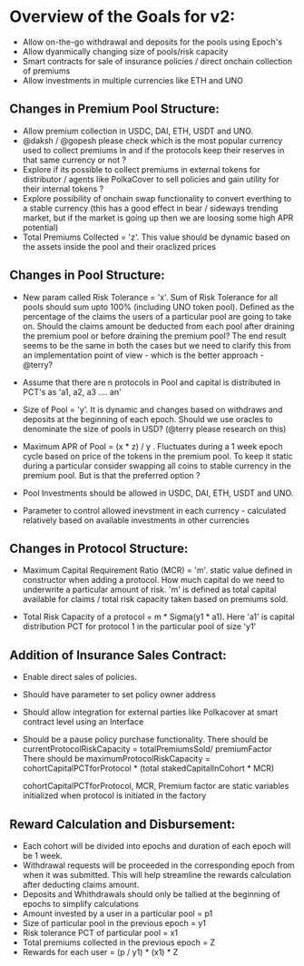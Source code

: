 # Overview of the Goals for v2:

- Allow on-the-go withdrawal and deposits for the pools using Epoch's
- Allow dyanmically changing size of pools/risk capacity
- Smart contracts for sale of insurance policies / direct onchain collection of premiums
- Allow investments in multiple currencies like ETH and UNO


## Changes in Premium Pool Structure:

- Allow premium collection in USDC, DAI, ETH, USDT and UNO. 
- @daksh / @gopesh please check which is the most popular currency used to collect premiums in and if the protocols keep their reserves in that same currency or not ?
- Explore if its possible to collect premiums in external tokens for distributor / agents like PolkaCover to sell policies and gain utility for their internal tokens ? 
- Explore possibility of onchain swap functionality to convert everthing to a stable currency (this has a good effect in bear / sideways trending market, but if the market is going up then we are loosing some high APR potential)
- Total Premiums Collected = 'z'. This value should be dynamic based on the assets inside the pool and their oraclized prices 



## Changes in Pool Structure:

- New param called Risk Tolerance = 'x'. Sum of Risk Tolerance for all pools should sum upto 100% (including UNO token pool). Defined as the percentage of the claims the users of a particular pool are going to take on. Should the claims amount be deducted from each pool after draining the premium pool or before draining the premium pool? The end result seems to be the same in both the cases but we need to clarify this from an implementation point of view - which is the better approach - @terry?

- Assume that there are n protocols in Pool and capital is distributed in PCT's as 'a1, a2, a3 .... an'
- Size of Pool = 'y'. It is dynamic and changes based on withdraws and deposits at the beginning of each epoch. Should we use oracles to denominate the size of pools in USD? (@terry please research on this) 

- Maximum APR of Pool = (x * z) / y . Fluctuates during a 1 week epoch cycle based on price of the tokens in the premium pool. To keep it static during a particular consider swapping all coins to stable currency in the premium pool. But is that the preferred option ?
- Pool Investments should be allowed in USDC, DAI, ETH, USDT and UNO.
- Parameter to control allowed inevstment in each currency - calculated relatively based on available investments in other currencies



## Changes in Protocol Structure:

- Maximum Capital Requirement Ratio (MCR) = 'm'. static value defined in constructor when adding a protocol. How much capital do we need to underwrite a particular amount of risk. 'm' is defined as total capital available for claims / total risk capacity taken based on premiums sold.

- Total Risk Capacity of a protocol = m * Sigma(y1 * a1). Here 'a1' is capital distribution PCT for protocol 1 in the particular pool of size 'y1'


  
## Addition of Insurance Sales Contract:

- Enable direct sales of policies.
- Should have parameter to set policy owner address
- Should allow integration for external parties like Polkacover at smart contract level using an Interface
- Should be a pause policy purchase functionality.
   There should be currentProtocolRiskCapacity = totalPremiumsSold/ premiumFactor 
   There should be maximumProtocolRiskCapacity = cohortCapitalPCTforProtocol * (total stakedCapitalInCohort * MCR) 

   cohortCapitalPCTforProtocol, MCR, Premium factor are static variables initialized when protocol is initiated in the factory



## Reward Calculation and Disbursement:

- Each cohort will be divided into epochs and duration of each epoch will be 1 week.
- Withdrawal requests will be proceeded in the corresponding epoch from when it was submitted. This will help streamline the rewards calculation after deducting claims amount.
- Deposits and Whithdrawals should only be tallied at the beginning of epochs to simplify calculations
- Amount invested by a user in a particular pool = p1
- Size of particular pool in the previous epoch = y1
- Risk tolerance PCT of particular pool = x1
- Total premiums collected in the previous epoch = Z
- Rewards for each user = (p / y1) * (x1) * Z

